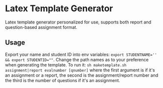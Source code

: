 # Latex Template Generator
Latex template generator personalized for use, supports both report and question-based assignment format.

## Usage
Export your name and student ID into env variables: `export STUDENTNAME='' && export STUDENTID=""`. Change the path names as to 
your preference when generating the template. To run it: `sh maketemplate.sh assignment|report evalnumber [qnumber]` where the 
first argument is if it's an assignment or a report, the second is the assignment/report number and the third is the number of 
questions if it's an assignment.
